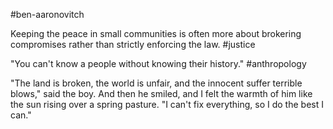 #ben-aaronovitch 

Keeping the peace in small communities is often more about brokering compromises rather than strictly enforcing the law.
#justice 

"You can't know a people without knowing their history."
#anthropology 

"The land is broken, the world is unfair, and the innocent suffer terrible blows," said the boy. And then he smiled, and I felt the warmth of him like the sun rising over a spring pasture. "I can't fix everything, so I do the best I can."